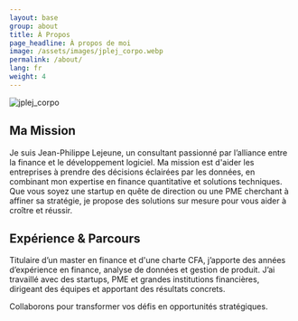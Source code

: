 ```yaml
---
layout: base
group: about
title: À Propos 
page_headline: À propos de moi
image: /assets/images/jplej_corpo.webp
permalink: /about/
lang: fr
weight: 4
---
```


<img src="{{site.baseurl}}{{ site.baseurl }}/assets/images/jplej_corpo.bmp" 
     alt="jplej_corpo" class="mx-auto my-5 md:float-left md:max-h-[50vh] md:mr-10 shadow-lg rounded-lg shadow-slate-400">

## Ma Mission

Je suis Jean-Philippe Lejeune, un consultant passionné par l’alliance entre la finance et le développement logiciel. Ma mission est d'aider les entreprises à prendre des décisions éclairées par les données, en combinant mon expertise en finance quantitative et solutions techniques. Que vous soyez une startup en quête de direction ou une PME cherchant à affiner sa stratégie, je propose des solutions sur mesure pour vous aider à croître et réussir.

## Expérience & Parcours

Titulaire d’un master en finance et d'une charte CFA, j’apporte des années d’expérience en finance, analyse de données et gestion de produit. J’ai travaillé avec des startups, PME et grandes institutions financières, dirigeant des équipes et apportant des résultats concrets.

Collaborons pour transformer vos défis en opportunités stratégiques.